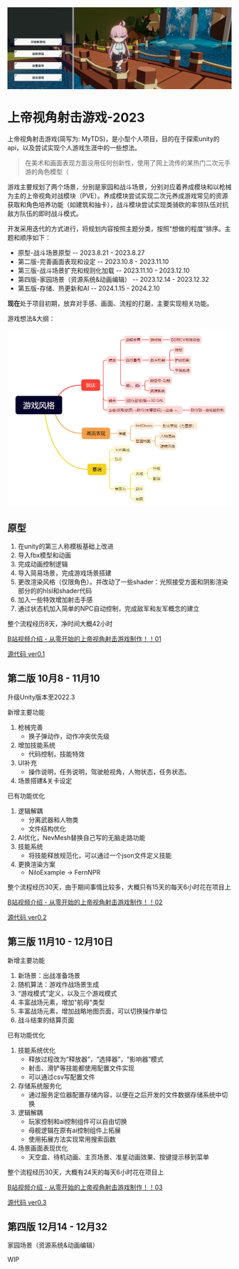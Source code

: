 <img src='../img/my-tds-0.png'>

# 上帝视角射击游戏-2023

上帝视角射击游戏(简写为: MyTDS)，是小型个人项目，目的在于探索unity的api，以及尝试实现个人游戏生涯中的一些想法。
> 在美术和画面表现方面没用任何创新性，使用了网上流传的某热门二次元手游的角色模型（

游戏主要规划了两个场景，分别是家园和战斗场景，分别对应着养成模块和以枪械为主的上帝视角对战模块（PVE）。养成模块尝试实现二次元养成游戏常见的资源获取和角色培养功能（如建筑和抽卡），战斗模块尝试实现类骑砍的率领队伍对抗敌方队伍的即时战斗模式。

开发采用迭代的方式进行，将规划内容按照主题分类，按照“想做的程度”排序。主题和顺序如下：
- 原型-战斗场景原型 -- 2023.8.21 - 2023.8.27
- 第二版-完善画面表现和设定 --  2023.10.8 - 2023.11.10
- 第三版-战斗场景扩充和规则化加载 -- 2023.11.10 - 2023.12.10
- 第四版-家园场景（资源系统&动画编辑） -- 2023.12.14 - 2023.12.32
- 第五版-存储、热更新和AI -- 2024.1.15 - 2024.2.10

**现在**处于项目初期，放弃对手感、画面、流程的打磨，主要实现相关功能。


游戏想法&大纲：

<img  width="600" src="../img/p1-1.png" />

## 原型
1. 在unity的第三人称模板基础上改进
2. 导入fbx模型和动画
3. 完成动画控制逻辑
4. 导入简易场景，完成游戏场景搭建
5. 更改渲染风格（仅限角色）。并改动了一些shader：光照接受方面和阴影渲染部分的的hlsl和shader代码
6. 加入一些特效增加射击手感
7. 通过状态机加入简单的NPC自动控制，完成敌军和友军概念的建立

整个流程经历8天，净时间大概42小时

[B站视频介绍 - 从零开始的上帝视角射击游戏制作！！01](https://www.bilibili.com/video/BV1Uh4y1N7sK/)

[源代码 ver0.1](https://github.com/Unarimit/my-topdown-shooting-game/tree/version0.1)


## 第二版 10月8 - 11月10

升级Unity版本至2022.3

新增主要功能
1. 枪械完善
    - 换子弹动作，动作冲突优先级
2. 增加技能系统
    - 代码控制，技能特效
3. UI补充
    - 操作说明，任务说明，驾驶舱视角，人物状态，任务状态。
4. 场景搭建&关卡设定

已有功能优化
1. 逻辑解耦
    - 分离武器和人物类
    - 文件结构优化
2. AI优化，NevMesh替换自己写的无脑走路功能
3. 技能系统
    - 将技能释放规范化，可以通过一个json文件定义技能
4. 更换渲染方案
    - NiloExample -> FernNPR

整个流程经历30天，由于期间事情比较多，大概只有15天的每天6小时花在项目上

[B站视频介绍 - 从零开始的上帝视角射击游戏制作！！02](https://www.bilibili.com/video/BV1Uh4y1N7sK/)

[源代码 ver0.2](https://github.com/Unarimit/my-topdown-shooting-game/tree/version0.2)

## 第三版 11月10 - 12月10日

新增主要功能
1. 新场景：出战准备场景
2. 随机算法：游戏作战场景生成
3. “游戏模式”定义，以及三个游戏模式
4. 丰富战场元素，增加"航母"类型
5. 丰富战场元素，增加战略地图页面，可以切换操作单位
6. 战斗结束的结算页面

已有功能优化
1. 技能系统优化
    - 释放过程改为“释放器”，“选择器”，“影响器”模式
    - 射击、滑铲等技能都使用配置文件实现
    - 可以通过csv写配置文件
2. 存储系统服务化
    - 通过服务定位器配置存储内容，以便在之后开发的文件数据存储系统中切换
3. 逻辑解耦
    - 玩家控制和ai控制组件可以自由切换
    - 母舰逻辑在原有ai控制组件上拓展
    - 使用拓展方法实现常用搜索函数
4. 场景画面表现优化
    - 天空盒、待机动画、主页场景、准星动画效果、按键提示移到菜单

整个流程经历30天，大概有24天的每天6小时花在项目上

[B站视频介绍 - 从零开始的上帝视角射击游戏制作！！03](https://www.bilibili.com/video/BV1Me411y7hL)

[源代码 ver0.3](https://github.com/Unarimit/my-topdown-shooting-game/tree/version0.3)

## 第四版 12月14 - 12月32
家园场景（资源系统&动画编辑）

WIP